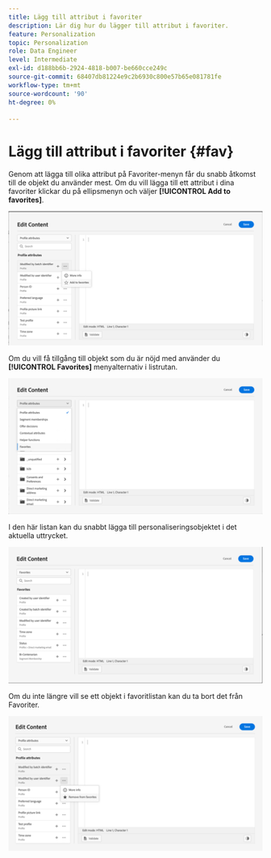 ```yaml
---
title: Lägg till attribut i favoriter
description: Lär dig hur du lägger till attribut i favoriter.
feature: Personalization
topic: Personalization
role: Data Engineer
level: Intermediate
exl-id: d188bb6b-2924-4818-b007-be660cce249c
source-git-commit: 68407db81224e9c2b6930c800e57b65e081781fe
workflow-type: tm+mt
source-wordcount: '90'
ht-degree: 0%

---
```


# Lägg till attribut i favoriter {#fav}

Genom att lägga till olika attribut på Favoriter-menyn får du snabb åtkomst till de objekt du använder mest. Om du vill lägga till ett attribut i dina favoriter klickar du på ellipsmenyn och väljer **[!UICONTROL Add to favorites]**.

![](assets/favorite-option.png)

Om du vill få tillgång till objekt som du är nöjd med använder du **[!UICONTROL Favorites]** menyalternativ i listrutan.

![](assets/favorite-menu.png)

I den här listan kan du snabbt lägga till personaliseringsobjektet i det aktuella uttrycket.

![](assets/favorite-list.png)

Om du inte längre vill se ett objekt i favoritlistan kan du ta bort det från Favoriter.

![](assets/favorite-remove.png)
